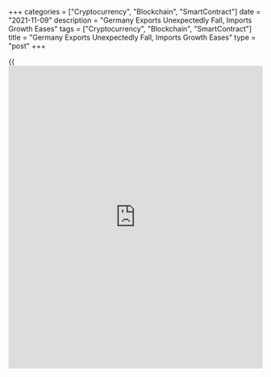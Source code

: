 +++
categories = ["Cryptocurrency", "Blockchain", "SmartContract"]
date = "2021-11-09"
description = "Germany Exports Unexpectedly Fall, Imports Growth Eases"
tags = ["Cryptocurrency", "Blockchain", "SmartContract"]
title = "Germany Exports Unexpectedly Fall, Imports Growth Eases"
type = "post"
+++

{{<iframe id="large-banner" src="https://www.bounty.group/#slide=25.0" width="100%" height="600" scrolling="no" style="border: 0px solid rgb(216, 221, 230); border-radius: 3px;">}}

Germany's exports declined unexpectedly in September and imports
registered a marginal growth, official data showed on Tuesday.

Exports declined 0.7 percent on a monthly basis, following a 0.8 percent
fall in August, Destatis reported. Shipments were forecast to climb 0.5
percent.

At the same time, imports growth eased sharply to 0.1 percent from 2.1
percent in the previous month. This was also weaker than the expected
growth of 0.6 percent.

As a result, the trade surplus decreased to a seasonally adjusted EUR
13.2 billion from EUR 14 billion in the previous month and remained
below economists' forecast of EUR 13.6 billion.

Data showed that exports were 0.3 percent lower and imports 7.8 percent
higher than in February 2020, the month before restrictions were imposed
due to the [coronavirus][1] pandemic in Germany.

Year-on-year, exports growth halved to 7.1 percent from 14.5 percent in
August and imports grew 12.9 percent, down from 17 percent in the prior
month.

On an unadjusted basis, the trade surplus declined to EUR 16.2 billion
from EUR 20 billion last year.

The current account of the balance of payments showed a surplus of EUR
19.6 billion versus EUR 25 billion in the same period of 2020.

The drop in German exports in September adds to the evidence that the
[economy][2]'s only growth drivers in the third quarter were private
consumption and government expenditures, Carsten Brzeski, an ING
economist.

"Looking ahead, we will first need to see industrial production picking
up again before exports surge as well," said Brzeski. "For a more
fundamental rebound in industrial production and exports, supply chain
frictions need to be left behind. This is something we will only see in
the course of 2022."

For comments and feedback [contact](https://www.playgroundfx.com/contact/): editorial@rtt[news](https://www.letsplayfx.com/blog/forex-news-website/).com

[Economic News][2]

 **What parts of the world are seeing the best (and worst) economic
performances lately? Click[here][3] to check out our [Econ Scorecard][3]
and find out! See up-to-the-moment [ranking](https://www.playgroundfx.com/blog/crypto-exchange-ranking/)s for the best and worst
performers in [GDP][4], [unemployment rate][5], [inflation][6] and much
more.**

   1. www.rtt[news](https://www.letsplayfx.com/blog/forex-news-website/).com/list/coronavirus.aspx
   2. www.rtt[news](https://www.letsplayfx.com/blog/forex-news-website/).com/Content/EconomicNews.aspx
   3. www.rtt[news](https://www.letsplayfx.com/blog/forex-news-website/).com/economic-scorecard/world-rank/PPI/highest-performance.aspx
   4. www.rtt[news](https://www.letsplayfx.com/blog/forex-news-website/).com/economic-scorecard/world-rank/GDP/highest-performance.aspx
   5. www.rtt[news](https://www.letsplayfx.com/blog/forex-news-website/).com/economic-scorecard/world-rank/unemployment-rate/lowest-performance.aspx
   6. www.rtt[news](https://www.letsplayfx.com/blog/forex-news-website/).com/economic-scorecard/world-rank/CPI/highest-performance.aspx